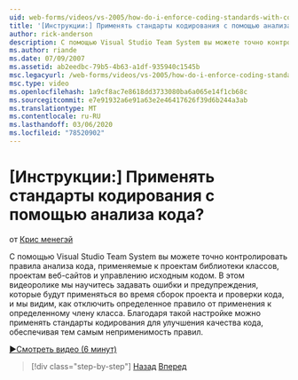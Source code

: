 ```yaml
---
uid: web-forms/videos/vs-2005/how-do-i-enforce-coding-standards-with-code-analysis
title: '[Инструкции:] Применять стандарты кодирования с помощью анализа кода? | Документы Майкрософт'
author: rick-anderson
description: С помощью Visual Studio Team System вы можете точно контролировать правила анализа кода, применяемые к проектам библиотеки классов, проектам веб-сайтов и исходному коду Co...
ms.author: riande
ms.date: 07/09/2007
ms.assetid: ab2eedbc-79b5-4b63-a1df-935940c1545b
msc.legacyurl: /web-forms/videos/vs-2005/how-do-i-enforce-coding-standards-with-code-analysis
msc.type: video
ms.openlocfilehash: 1a9cf8ac7e8618dd3733080ba6a065e14f1cb68c
ms.sourcegitcommit: e7e91932a6e91a63e2e46417626f39d6b244a3ab
ms.translationtype: MT
ms.contentlocale: ru-RU
ms.lasthandoff: 03/06/2020
ms.locfileid: "78520902"
---
```

# <a name="how-do-i-enforce-coding-standards-with-code-analysis"></a>[Инструкции:] Применять стандарты кодирования с помощью анализа кода?

от [Крис менегэй](https://twitter.com/CMenegay)

С помощью Visual Studio Team System вы можете точно контролировать правила анализа кода, применяемые к проектам библиотеки классов, проектам веб-сайтов и управлению исходным кодом. В этом видеоролике мы научитесь задавать ошибки и предупреждения, которые будут применяться во время сборок проекта и проверки кода, и мы видим, как отключить определенное правило от применения к определенному члену класса. Благодаря такой настройке можно применять стандарты кодирования для улучшения качества кода, обеспечивая тем самым неприменимость правил.

[&#9654;Смотреть видео (6 минут)](https://channel9.msdn.com/Blogs/ASP-NET-Site-Videos/how-do-i-enforce-coding-standards-with-code-analysis)

> [!div class="step-by-step"]
> [Назад](how-do-i-set-up-distributed-load-testing-for-high-volume-tests.md)
> [Вперед](how-do-i-use-generic-tests.md)

